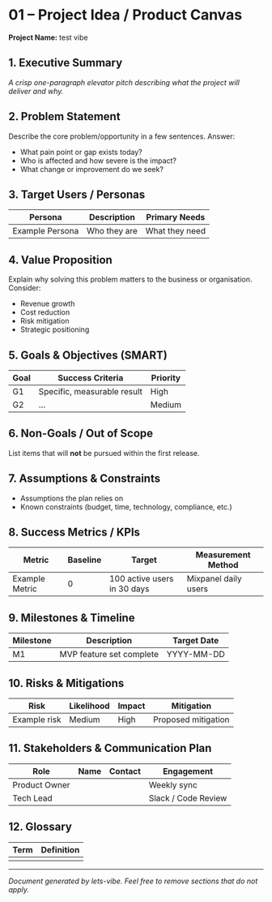 # 01 – Project Idea / Product Canvas

**Project Name:** test vibe

## 1. Executive Summary

_A crisp one-paragraph elevator pitch describing what the project will deliver and why._

## 2. Problem Statement

Describe the core problem/opportunity in a few sentences. Answer:

- What pain point or gap exists today?
- Who is affected and how severe is the impact?
- What change or improvement do we seek?

## 3. Target Users / Personas

| Persona         | Description  | Primary Needs  |
| --------------- | ------------ | -------------- |
| Example Persona | Who they are | What they need |

## 4. Value Proposition

Explain why solving this problem matters to the business or organisation. Consider:

- Revenue growth
- Cost reduction
- Risk mitigation
- Strategic positioning

## 5. Goals & Objectives (SMART)

| Goal | Success Criteria            | Priority |
| ---- | --------------------------- | -------- |
| G1   | Specific, measurable result | High     |
| G2   | …                           | Medium   |

## 6. Non-Goals / Out of Scope

List items that will **not** be pursued within the first release.

## 7. Assumptions & Constraints

- Assumptions the plan relies on
- Known constraints (budget, time, technology, compliance, etc.)

## 8. Success Metrics / KPIs

| Metric         | Baseline | Target                      | Measurement Method   |
| -------------- | -------- | --------------------------- | -------------------- |
| Example Metric | 0        | 100 active users in 30 days | Mixpanel daily users |

## 9. Milestones & Timeline

| Milestone | Description              | Target Date |
| --------- | ------------------------ | ----------- |
| M1        | MVP feature set complete | YYYY-MM-DD  |

## 10. Risks & Mitigations

| Risk         | Likelihood | Impact | Mitigation          |
| ------------ | ---------- | ------ | ------------------- |
| Example risk | Medium     | High   | Proposed mitigation |

## 11. Stakeholders & Communication Plan

| Role          | Name | Contact | Engagement          |
| ------------- | ---- | ------- | ------------------- |
| Product Owner |      |         | Weekly sync         |
| Tech Lead     |      |         | Slack / Code Review |

## 12. Glossary

| Term | Definition |
| ---- | ---------- |
|      |            |

---

_Document generated by lets-vibe. Feel free to remove sections that do not apply._

